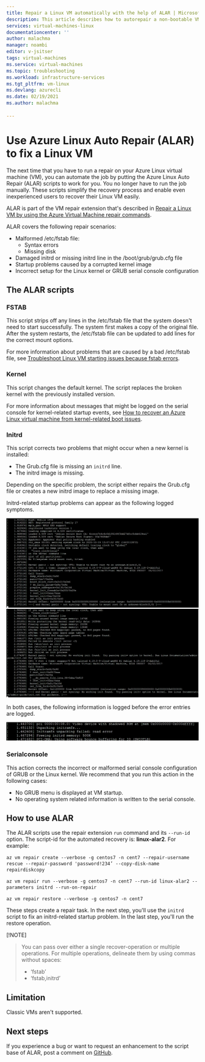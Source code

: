 ```yaml
---
title: Repair a Linux VM automatically with the help of ALAR | Microsoft Docs
description: This article describes how to autorepair a non-bootable VM with the  Azure Linux Auto Repair scripts (ALAR).
services: virtual-machines-linux
documentationcenter: ''
author: malachma
manager: noambi
editor: v-jsitser
tags: virtual-machines
ms.service: virtual-machines
ms.topic: troubleshooting
ms.workload: infrastructure-services
ms.tgt_pltfrm: vm-linux
ms.devlang: azurecli
ms.date: 02/19/2021
ms.author: malachma

---
```


# Use Azure Linux Auto Repair (ALAR) to fix a Linux VM

The next time that you have to run a repair on your Azure Linux virtual machine (VM), you can automate the job by putting the Azure Linux Auto Repair (ALAR) scripts to work for you. You no longer have to run the job manually. These scripts simplify the recovery process and enable even inexperienced users to recover their Linux VM easily.

ALAR is part of the VM repair extension that's described in [Repair a Linux VM by using the Azure Virtual Machine repair commands](./repair-linux-vm-using-azure-virtual-machine-repair-commands.md).

ALAR covers the following repair scenarios:
- Malformed /etc/fstab file:
   - Syntax errors
   - Missing disk
- Damaged initrd or missing initrd line in the /boot/grub/grub.cfg file
- Startup problems caused by a corrupted kernel image
- Incorrect setup for the Linux kernel or GRUB serial console configuration

## The ALAR scripts

### FSTAB

This script strips off any lines in the /etc/fstab file that the system doesn't need to start successfully. The system first makes a copy of the original file.
After the system restarts, the /etc/fstab file can be updated to add lines for the correct mount options.

For more information about problems that are caused by a bad /etc/fstab file, see [Troubleshoot Linux VM starting issues because fstab errors](./linux-virtual-machine-cannot-start-fstab-errors.md). 

### Kernel

This script changes the default kernel. The script replaces the broken kernel with the previously installed version.

For more information about messages that might be logged on the serial console for kernel-related startup events, see [How to recover an Azure Linux virtual machine from kernel-related boot issues](/troubleshoot/azure/virtual-machines/kernel-related-boot-issues).

### Initrd

This script corrects two problems that might occur when a new kernel is installed:
   - The Grub.cfg file is missing an `initrd` line.
   - The initrd image is missing.

Depending on the specific problem, the script either repairs the Grub.cfg file or creates a new initrd image to replace a missing image.

Initrd-related startup problems can appear as the following logged symptoms.

![Not syncing VFS](media/repair-linux-vm-using-ALAR/not-syncing-VFS.png)
![No working init found](media/repair-linux-vm-using-ALAR/no-working-init-found.png)

In both cases, the following information is logged before the error entries are logged.

![Unpacking failed](media/repair-linux-vm-using-ALAR/unpacking-failed.png)

### Serialconsole

This action corrects the incorrect or malformed serial console configuration of GRUB or the Linux kernel. We recommend that you run this action in the following cases:
 
- No GRUB menu is displayed at VM startup.
- No operating system related information is written to the serial console.

## How to use ALAR

The ALAR scripts use the repair extension `run` command and its `--run-id` option. The script-id for the automated recovery is: **linux-alar2**. For example:

```azurecli-interactive
az vm repair create --verbose -g centos7 -n cent7 --repair-username rescue --repair-password 'password!234’ --copy-disk-name  repairdiskcopy
 ```

```azurecli-interactive
az vm repair run --verbose -g centos7 -n cent7 --run-id linux-alar2 --parameters initrd --run-on-repair
 ```

```azurecli-interactive
az vm repair restore --verbose -g centos7 -n cent7
 ```

These steps create a repair task. In the next step, you'll use the `initrd` script to fix an initrd-related startup problem. In the last step, you'll run the restore operation.

  [!NOTE]
> You can pass over either a single recover-operation or multiple operations. For multiple operations, delineate them by using commas without spaces:
   > - ‘fstab’
   > - ‘fstab,initrd’

## Limitation

Classic VMs aren't supported.

## Next steps

If you experience a bug or want to request an enhancement to the script base of ALAR, post a comment on [GitHub](https://github.com/Azure/repair-script-library/issues).
